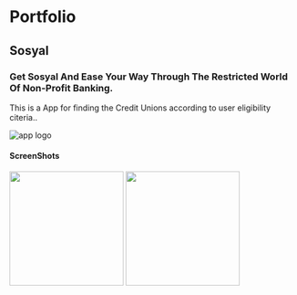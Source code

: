 # Portfolio


## Sosyal
### Get Sosyal And Ease Your Way Through The Restricted World Of Non-Profit Banking.

This is a App for finding the Credit Unions according to user eligibility citeria..

![app logo ](https://user-images.githubusercontent.com/25749093/69793782-eb8b0f00-11ea-11ea-991c-4971e7acffe6.png)

#### ScreenShots

<p float="left">
  <img src="https://user-images.githubusercontent.com/25749093/69793897-1bd2ad80-11eb-11ea-8265-eda30f970599.jpg" width="200" />
  <img src="https://user-images.githubusercontent.com/25749093/69793897-1bd2ad80-11eb-11ea-8265-eda30f970599.jpg" width="200" /> 
</p>




 
